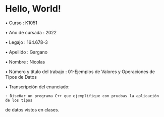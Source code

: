 # Hello, World!

• Curso : K1051

• Año de cursada : 2022

• Legajo : 164.678-3

• Apellido : Gargano

• Nombre : Nicolas

• Número y título del trabajo : 01-Ejemplos de Valores y Operaciones
de Tipos de Datos

• Transcripción del enunciado:

    ◦ Diseñar un programa C++ que ejemplifique con pruebas la aplicación de los tipos
de datos vistos en clases.